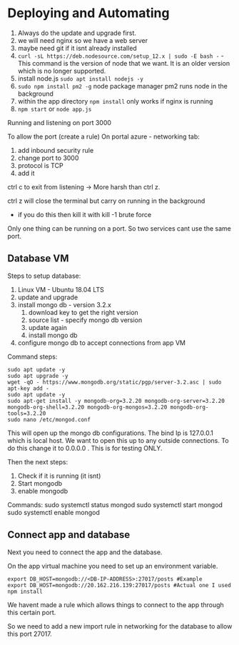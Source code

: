 # Deploying and Automating

1. Always do the update and upgrade first.
2. we will need nginx so we have a web server
3. maybe need git if it isnt already installed
4. `curl -sL https://deb.nodesource.com/setup_12.x | sudo -E bash -` - This command is the version of node that we want. It is an older version which is no longer supported.
5. install node.js `sudo apt install nodejs -y`
6. `sudo npm install pm2 -g` node package manager pm2 runs node in the background
7. within the app directory `npm install` only works if nginx is running
8.  `npm start` or `node app.js`

Running and listening on port 3000

To allow the port (create a rule)
On portal azure - networking tab:
1. add inbound security rule
2. change port to 3000
3. protocol is TCP
4. add it

ctrl c to exit from listening -> More harsh than ctrl z.

ctrl z will close the terminal but carry on running in the background
- if you do this then kill it with kill -1 brute force
  
Only one thing can be running on a port. So two services cant use the same port. 

## Database VM

Steps to setup database:

1. Linux VM - Ubuntu 18.04 LTS
2. update and upgrade
3. install mongo db - version 3.2.x
   1. download key to get the right version
   2. source list - specify mongo db version
   3. update again
   4. install mongo db
4. configure mongo db to accept connections from app VM

Command steps:

    sudo apt update -y
    sudo apt upgrade -y
    wget -qO - https://www.mongodb.org/static/pgp/server-3.2.asc | sudo apt-key add -
    sudo apt update -y
    sudo apt-get install -y mongodb-org=3.2.20 mongodb-org-server=3.2.20 mongodb-org-shell=3.2.20 mongodb-org-mongos=3.2.20 mongodb-org-tools=3.2.20
    sudo nano /etc/mongod.conf

This will open up the mongo db configurations. The bind Ip is 127.0.0.1 which is local host. We want to open this up to any outside connections. To do this change it to 0.0.0.0 . This is for testing ONLY.

Then the next steps:

1. Check if it is running (it isnt)
2. Start mongodb
3. enable mongodb

Commands: 
    sudo systemctl status mongod
    sudo systemctl start mongod
    sudo systemctl enable mongod

## Connect app and database

Next you need to connect the app and the database.

On the app virtual machine you need to set up an environment variable.

    export DB_HOST=mongodb://<DB-IP-ADDRESS>:27017/posts #Example
    export DB_HOST=mongodb://20.162.216.139:27017/posts #Actual one I used
    npm install

We havent made a rule which allows things to connect to the app through this certain port.

So we need to add a new import rule in networking for the database to allow this port 27017.